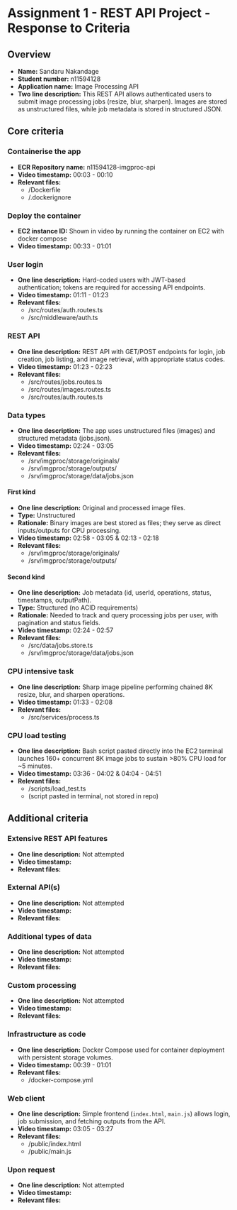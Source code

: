 Assignment 1 - REST API Project - Response to Criteria
================================================

Overview
------------------------------------------------

- **Name:** Sandaru Nakandage
- **Student number:** n11594128
- **Application name:** Image Processing API
- **Two line description:** This REST API allows authenticated users to submit image processing jobs (resize, blur, sharpen). Images are stored as unstructured files, while job metadata is stored in structured JSON.

Core criteria
------------------------------------------------

### Containerise the app

- **ECR Repository name:** n11594128-imgproc-api
- **Video timestamp:** 00:03 - 00:10
- **Relevant files:**
  - /Dockerfile
  - /.dockerignore

### Deploy the container

- **EC2 instance ID:** Shown in video by running the container on EC2 with docker compose  
- **Video timestamp:** 00:33 - 01:01

### User login

- **One line description:** Hard-coded users with JWT-based authentication; tokens are required for accessing API endpoints.
- **Video timestamp:** 01:11 - 01:23
- **Relevant files:**
  - /src/routes/auth.routes.ts
  - /src/middleware/auth.ts

### REST API

- **One line description:** REST API with GET/POST endpoints for login, job creation, job listing, and image retrieval, with appropriate status codes.
- **Video timestamp:** 01:23 - 02:23
- **Relevant files:**
  - /src/routes/jobs.routes.ts
  - /src/routes/images.routes.ts
  - /src/routes/auth.routes.ts

### Data types

- **One line description:** The app uses unstructured files (images) and structured metadata (jobs.json).
- **Video timestamp:** 02:24 - 03:05
- **Relevant files:**
  - /srv/imgproc/storage/originals/
  - /srv/imgproc/storage/outputs/
  - /srv/imgproc/storage/data/jobs.json

#### First kind

- **One line description:** Original and processed image files.
- **Type:** Unstructured
- **Rationale:** Binary images are best stored as files; they serve as direct inputs/outputs for CPU processing.
- **Video timestamp:** 02:58 - 03:05 & 02:13 - 02:18
- **Relevant files:**
  - /srv/imgproc/storage/originals/
  - /srv/imgproc/storage/outputs/

#### Second kind

- **One line description:** Job metadata (id, userId, operations, status, timestamps, outputPath).
- **Type:** Structured (no ACID requirements)
- **Rationale:** Needed to track and query processing jobs per user, with pagination and status fields.
- **Video timestamp:** 02:24 - 02:57
- **Relevant files:**
  - /src/data/jobs.store.ts
  - /srv/imgproc/storage/data/jobs.json

### CPU intensive task

- **One line description:** Sharp image pipeline performing chained 8K resize, blur, and sharpen operations.
- **Video timestamp:** 01:33 - 02:08
- **Relevant files:**
  - /src/services/process.ts

### CPU load testing

- **One line description:** Bash script pasted directly into the EC2 terminal launches 160+ concurrent 8K image jobs to sustain >80% CPU load for ~5 minutes.  
- **Video timestamp:** 03:36 - 04:02 & 04:04 - 04:51
- **Relevant files:**
  - /scripts/load_test.ts
  - (script pasted in terminal, not stored in repo) 

Additional criteria
------------------------------------------------

### Extensive REST API features

- **One line description:** Not attempted
- **Video timestamp:**
- **Relevant files:**

### External API(s)

- **One line description:** Not attempted
- **Video timestamp:**
- **Relevant files:**

### Additional types of data

- **One line description:** Not attempted
- **Video timestamp:**
- **Relevant files:**

### Custom processing

- **One line description:** Not attempted
- **Video timestamp:**
- **Relevant files:**

### Infrastructure as code

- **One line description:** Docker Compose used for container deployment with persistent storage volumes.
- **Video timestamp:** 00:39 - 01:01
- **Relevant files:**
  - /docker-compose.yml

### Web client

- **One line description:** Simple frontend (`index.html`, `main.js`) allows login, job submission, and fetching outputs from the API.
- **Video timestamp:** 03:05 - 03:27
- **Relevant files:**
  - /public/index.html
  - /public/main.js

### Upon request

- **One line description:** Not attempted
- **Video timestamp:**
- **Relevant files:**